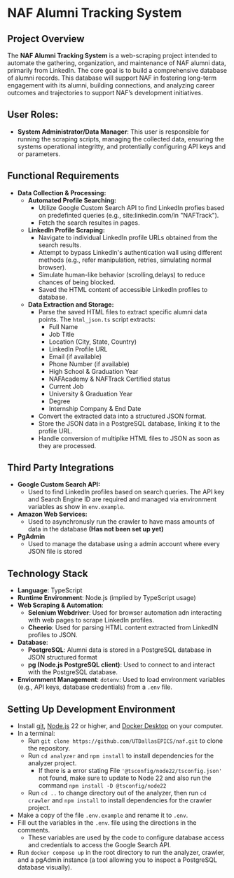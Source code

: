 # NAF Alumni Tracking System

## Project Overview
The **NAF Alumni Tracking System** is a web-scraping project intended to automate the gathering, organization, and maintenance of NAF alumni data, primarily from LinkedIn. The core goal is to build a comprehensive database of alumni records. This database will support NAF in fostering long-term engagement with its alumni, building connections, and analyzing career outcomes and trajectories to support NAF’s development initiatives.

## User Roles:
- **System Administrator/Data Manager**: This user is responsible for running the scraping scripts, managing the collected data, ensuring the systems operational integritty, and protentially configuring API keys and or parameters. 

## Functional Requirements
- **Data Collection & Processing:**
  - **Automated Profile Searching:**
    - Utilize Google Custom Search API to find LinkedIn profies based on predefinted queries (e.g., site:linkedin.com/in "NAFTrack").
    - Fetch the search resultes in pages.
  - **LinkedIn Profile Scraping:**
    - Navigate to individual LinkedIn profile URLs obtained from the search results.
    - Attempt to bypass LinkedIn's authentication wall using different methods (e.g., refer manipulation, retries, simulating normal browser).
    - Simulate human-like behavior (scrolling,delays) to reduce chances of being blocked.
    - Saved the HTML content of accessible LinkedIn profiles to database.
  - **Data Extraction and Storage:**
    - Parse the saved HTML files to extract specific alumni data points. The ```html_json.ts``` script extracts:
      - Full Name
      - Job Title
      - Location (City, State, Country)
      - LinkedIn Profile URL
      - Email (if available)
      - Phone Number (if available)
      - High School & Graduation Year
      - NAFAcademy & NAFTrack Certified status
      - Current Job
      - University & Graduation Year
      - Degree
      - Internship Company & End Date
    - Convert the extracted data into a structured JSON format.
    - Store the JSON data in a PostgreSQL database, linking it to the profile URL.
    - Handle conversion of multiplke HTML files to JSON as soon as they are processed.

## Third Party Integrations
- **Google Custom Search API:**
  - Used to find LinkedIn profiles based on search queries. The API key and Search Engine ID are required and managed via environment variables as show in `env.example`.
- **Amazon Web Services:**
  - Used to asynchronusly run the crawler to have mass amounts of data in the database **(Has not been set up yet)**
- **PgAdmin**
  - Used to manage the database using a admin account where every JSON file is stored 

## Technology Stack
- **Language**: TypeScript
- **Runtime Environment**: Node.js (implied by TypeScript usage)
- **Web Scraping & Automation**:
  - **Selenium Webdriver**: Used for browser automation adn interacting with web pages to scrape LinkedIn profiles.
  - **Cheerio**: Used for parsing HTML content extracted from LinkedIN profiles to JSON.
- **Database**:
  - **PostgreSQL**: Alumni data is stored in a PostgreSQL database in JSON structured format
  - **pg (Node.js PostgreSQL client)**: Used to connect to and interact with the PostgreSQL database.
- **Enviornment Management**: `dotenv`: Used to load environment variables (e.g., API keys, database credentials) from a `.env` file.

## Setting Up Development Environment
- Install [git](https://git-scm.com/downloads), [Node.js](https://nodejs.org/en/download) 22 or higher, and [Docker Desktop](https://www.docker.com/products/docker-desktop/) on your computer.
- In a terminal:
  - Run `git clone https://github.com/UTDallasEPICS/naf.git` to clone the repository.
  - Run `cd analyzer` and `npm install` to install dependencies for the analyzer project. 
    - If there is a error stating File `'@tsconfig/node22/tsconfig.json'` not found, make sure to update to Node 22 and also run the command `npm install -D @tsconfig/node22`
  - Run `cd ..` to change directory out of the analyzer, then run `cd crawler` and `npm install` to install dependencies for the crawler project. 
- Make a copy of the file `.env.example` and rename it to `.env`.
- Fill out the variables in the `.env`. file using the directions in the comments.
  - These variables are used by the code to configure database access and credentials to access the Google Search API. 
- Run `docker compose up` in the root directory to run the analyzer, crawler, and a pgAdmin instance (a tool allowing you to inspect a PostgreSQL database visually).

